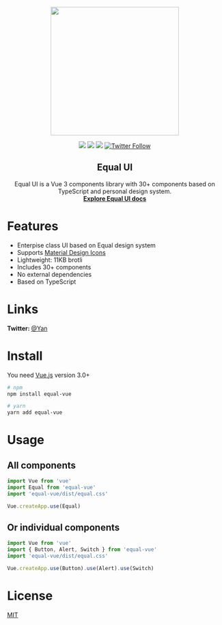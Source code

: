 <p align="center">
  <a href="https://quatrochan.github.io/Equal/">
    <img width="300" src="https://quatrochan.github.io/Equal/eqqqual.png">
  </a>

<p align="center">
<img src="https://img.shields.io/npm/v/equal-vue?color=blue">
<img src="https://img.shields.io/npm/l/equal-vue">
<img src="https://img.shields.io/npm/dw/equal-vue">

<a href="https://twitter.com/EqualVue">
    <img src="https://img.shields.io/twitter/follow/EqualVue?label=Equal%20Vue&style=social" alt="Twitter Follow">
</a>
</p>
</p>

<h2 align="center">
  Equal UI
</h2>

<div align="center">
Equal UI is a Vue 3 components library with 30+ components based on TypeScript and personal design system.
<br>
  <a href="https://quatrochan.github.io/Equal/"><strong>Explore Equal UI docs</strong></a>
</div>

# Features
  - Enterpise class UI based on Equal design system
  - Supports [Material Design Icons](https://material.io/resources/icons/)
  - Lightweight: 11KB brotli
  - Includes 30+ components
  - No external dependencies
  - Based on TypeScript


# Links

<b> Twitter: </b> [@Yan](https://twitter.com/k0mmsussertod)

# Install

You need [Vue.js](https://v3.vuejs.org/) version 3.0+

```bash
# npm
npm install equal-vue
```

```bash
# yarn
yarn add equal-vue
```

# Usage

## All components

```js
import Vue from 'vue'
import Equal from 'equal-vue'
import 'equal-vue/dist/equal.css'

Vue.createApp.use(Equal)
```

## Or individual components

```js
import Vue from 'vue'
import { Button, Alert, Switch } from 'equal-vue'
import 'equal-vue/dist/equal.css'

Vue.createApp.use(Button).use(Alert).use(Switch)
```

<!-- ## Or start with CDN

```html
<!DOCTYPE html>
<html>
  <head>
    <link
      href="https://cdn.jsdelivr.net/npm/equal-vue/dist/equal.css"
      rel="stylesheet"
    />
    <link
      href="https://fonts.googleapis.com/css2?family=Inter:wght@300;400;500;600;700;900&display=swap"
      rel="stylesheet"
    />
    <link
      rel="stylesheet"
      href="https://fonts.googleapis.com/css?family=Material+Icons|Material+Icons+Outlined"
    />
    <meta
      name="viewport"
      content="width=device-width, initial-scale=1, maximum-scale=1, user-scalable=no, minimal-ui"
    />
  </head>
  <body>
    <div id="app">
      <it-button type="primary">Quickstart</it-button>
    </div>

    <script src="https://unpkg.com/vue@next"></script>
    <script src="https://unpkg.com/equal-vue"></script>
    <script>
      Vue.createApp()
    </script>
  </body>
</html>
``` -->

# License

[MIT](https://raw.githubusercontent.com/quatrochan/Equal/master/LICENSE)
